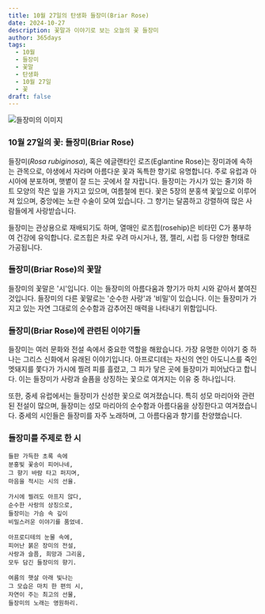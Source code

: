 ```yaml
---
title: 10월 27일의 탄생화 들장미(Briar Rose)
date: 2024-10-27
description: 꽃말과 이야기로 보는 오늘의 꽃 들장미
author: 365days
tags:
  - 10월
  - 들장미
  - 꽃말
  - 탄생화
  - 10월 27일
  - 꽃
draft: false
---
```


![들장미의 이미지](https://cdn.pixabay.com/photo/2018/05/10/10/39/brambles-3387246_1280.jpg#center)


### 10월 27일의 꽃: 들장미(Briar Rose)

들장미(*Rosa rubiginosa*), 혹은 에글랜타인 로즈(Eglantine Rose)는 장미과에 속하는 관목으로, 야생에서 자라며 아름다운 꽃과 독특한 향기로 유명합니다. 주로 유럽과 아시아에 분포하며, 햇볕이 잘 드는 곳에서 잘 자랍니다. 들장미는 가시가 있는 줄기와 하트 모양의 작은 잎을 가지고 있으며, 여름철에 핀다. 꽃은 5장의 분홍색 꽃잎으로 이루어져 있으며, 중앙에는 노란 수술이 모여 있습니다. 그 향기는 달콤하고 강렬하여 많은 사람들에게 사랑받습니다.

들장미는 관상용으로 재배되기도 하며, 열매인 로즈힙(rosehip)은 비타민 C가 풍부하여 건강에 유익합니다. 로즈힙은 차로 우려 마시거나, 잼, 젤리, 시럽 등 다양한 형태로 가공됩니다.

### 들장미(Briar Rose)의 꽃말

들장미의 꽃말은 '시'입니다. 이는 들장미의 아름다움과 향기가 마치 시와 같아서 붙여진 것입니다. 들장미의 다른 꽃말로는 '순수한 사랑'과 '비밀'이 있습니다. 이는 들장미가 가지고 있는 자연 그대로의 순수함과 감추어진 매력을 나타내기 위함입니다.

### 들장미(Briar Rose)에 관련된 이야기들

들장미는 여러 문화와 전설 속에서 중요한 역할을 해왔습니다. 가장 유명한 이야기 중 하나는 그리스 신화에서 유래된 이야기입니다. 아프로디테는 자신의 연인 아도니스를 죽인 멧돼지를 쫓다가 가시에 찔려 피를 흘렸고, 그 피가 닿은 곳에 들장미가 피어났다고 합니다. 이는 들장미가 사랑과 슬픔을 상징하는 꽃으로 여겨지는 이유 중 하나입니다.

또한, 중세 유럽에서는 들장미가 신성한 꽃으로 여겨졌습니다. 특히 성모 마리아와 관련된 전설이 많으며, 들장미는 성모 마리아의 순수함과 아름다움을 상징한다고 여겨졌습니다. 중세의 시인들은 들장미를 자주 노래하며, 그 아름다움과 향기를 찬양했습니다.

### 들장미를 주제로 한 시

	들판 가득한 초록 속에
	분홍빛 꽃송이 피어나네,
	그 향기 바람 타고 퍼지며,
	마음을 적시는 시의 선율.
	
	가시에 찔려도 아프지 않다,
	순수한 사랑의 상징으로,
	들장미는 가슴 속 깊이
	비밀스러운 이야기를 품었네.
	
	아프로디테의 눈물 속에,
	피어난 붉은 장미의 전설,
	사랑과 슬픔, 희망과 그리움,
	모두 담긴 들장미의 향기.
	
	여름의 햇살 아래 빛나는
	그 모습은 마치 한 편의 시,
	자연이 주는 최고의 선물,
	들장미의 노래는 영원하리.